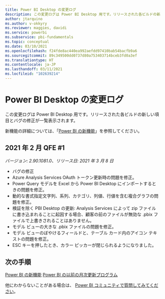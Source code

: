 ```yaml
---
title: Power BI Desktop の変更ログ
description: この変更ログは Power BI Desktop 用です。リリースされた各ビルドの新しい項目とバグの修正が一覧表示されます。
author: jtarquino
ms.author: v-okkyry
ms.reviewer: maggies, davidi
ms.service: powerbi
ms.subservice: pbi-fundamentals
ms.topic: conceptual
ms.date: 03/10/2021
ms.openlocfilehash: f24fde8ac440ea992aefdd97410bab54bacfb9a6
ms.sourcegitcommit: 89c349500dd0737d80a753403714bceb3fd0a3ef
ms.translationtype: HT
ms.contentlocale: ja-JP
ms.lasthandoff: 03/11/2021
ms.locfileid: "102639214"
---
```

# <a name="change-log-for-power-bi-desktop"></a>Power BI Desktop の変更ログ

この変更ログは Power BI Desktop 用です。リリースされた各ビルドの新しい項目とバグの修正が一覧表示されます。

新機能の詳細については、「[Power BI の新機能](desktop-latest-update.md)」を参照してください。 

## <a name="february-2021-qfe-1"></a>2021 年 2 月 QFE #1

*バージョン: 2.90.1081.0、リリース日: 2021 年 3 月 8 日*

- バグの修正
- Azure Analysis Services OAuth トークン更新時の問題を修正。
- Power Query モデルを Excel から Power BI Desktop にインポートするときの問題を修正。
- 動的な書式指定文字列、系列、カテゴリ、列値、行値を含む複合グラフの問題を修正。
- 検証を除く PBI Desktop の更新: Analysis Services によって zip ファイルに書き込まれることに起因する場合、顧客の前のファイルが無効な .pbix ファイルで上書きされることはありません。
- モデル ビューの大きな .pbix ファイルの問題を修正。 
- モデル ビューのぼやけるフィールドと、テーブル カード内のアイコン テキストの問題を修正。 
- ESC キーを押したとき、カラー ピッカーが閉じられるようになりました。 

## <a name="next-steps"></a>次の手順

[Power BI の新機能](desktop-latest-update.md)
[Power BI の以前の月次更新プログラム](desktop-latest-update-archive.md)

他にわからないことがある場合は、 [Power BI コミュニティで質問してみてください](https://community.powerbi.com/)。